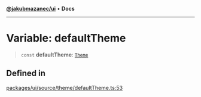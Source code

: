 [**@jakubmazanec/ui**](../README.md) • **Docs**

---

# Variable: defaultTheme

> `const` **defaultTheme**: [`Theme`](../type-aliases/Theme.md)

## Defined in

[packages/ui/source/theme/defaultTheme.ts:53](https://github.com/jakubmazanec/tools/blob/053e1fea9cfce27a70a78b00a30cdd281cb0a72b/packages/ui/source/theme/defaultTheme.ts#L53)
